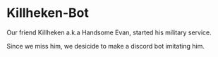 # Killheken-Bot

Our friend Killheken a.k.a Handsome Evan, started his military service. 

Since we miss him, we desicide to make a discord bot imitating him. 

